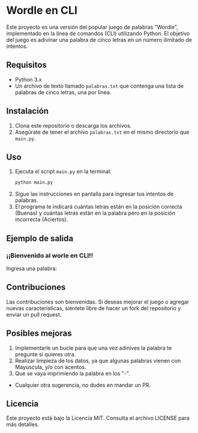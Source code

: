 # Wordle en CLI

Este proyecto es una versión del popular juego de palabras "Wordle", implementado en la línea de comandos (CLI) utilizando Python. El objetivo del juego es adivinar una palabra de cinco letras en un número ilimitado de intentos.

## Requisitos

- Python 3.x
- Un archivo de texto llamado `palabras.txt` que contenga una lista de palabras de cinco letras, una por línea.

## Instalación

1. Clona este repositorio o descarga los archivos.
2. Asegúrate de tener el archivo `palabras.txt` en el mismo directorio que `main.py`.

## Uso

1. Ejecuta el script `main.py` en la terminal:
   ```bash
   python main.py
   ```
2. Sigue las instrucciones en pantalla para ingresar tus intentos de palabras.
3. El programa te indicará cuántas letras están en la posición correcta (Buenas) y cuántas letras están en la palabra pero en la posición incorrecta (Aciertos).

## Ejemplo de salida
### ¡¡Bienvenido al worle en CLI!!
Ingresa una palabra:


## Contribuciones

Las contribuciones son bienvenidas. Si deseas mejorar el juego o agregar nuevas características, siéntete libre de hacer un fork del repositorio y enviar un pull request.

## Posibles mejoras
1. Implementarle un bucle para que una vez adinives la palabra te pregunte si quieres otra.
2. Realizar limpieza de los datos, ya que algunas palabras vienen con Mayuscula, y/o con acentos.
3. Que se vaya imprimiendo la palabra en los "-".

- Cualquier otra sugerencia, no dudes en mandar un PR.

## Licencia

Este proyecto está bajo la Licencia MIT. Consulta el archivo LICENSE para más detalles.
